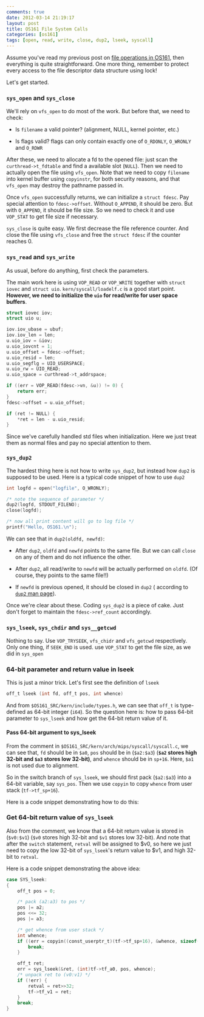 ```yaml
---
comments: true
date: 2012-03-14 21:19:17
layout: post
title: OS161 File System Calls
categories: [os161]
tags: [open, read, write, close, dup2, lseek, syscall]
---
```


Assume you've read my previous post on [file operations in OS161][overview],
then everything is quite straightforward. One more thing, remember to protect
every access to the file descriptor data structure using lock!

Let's get started.

[overview]: /2012/03/14/os161-file-operation-overview/

<!-- more -->


### `sys_open` and `sys_close`

We'll rely on `vfs_open` to do most of the work. But before that, we need to
check:

- Is `filename` a valid pointer? (alignment, NULL, kernel pointer, etc.)

- Is flags valid? flags can only contain exactly one of `O_RDONLY`, `O_WRONLY`
  and `O_RDWR`

After these, we need to allocate a fd to the opened file: just scan the
`curthread->t_fdtable` and find a available slot (`NULL`). Then we need to
actually open the file using `vfs_open`. Note that we need to copy `filename`
into kernel buffer using `copyinstr`, for both security reasons, and that
`vfs_open` may destroy the pathname passed in.

Once `vfs_open` successfully returns, we can initialize a `struct fdesc`. Pay
special attention to `fdesc->offset`. Without `O_APPEND`, it should be zero.
But with `O_APPEND`, it should be file size. So we need to check it and use
`VOP_STAT` to get file size if necessary.

`sys_close` is quite easy. We first decrease the file reference counter. And
close the file using `vfs_close` and free the `struct fdesc` if the counter
reaches 0.


### `sys_read` and `sys_write`

As usual, before do anything, first check the parameters.

The main work here is using `VOP_READ` or `VOP_WRITE` together with `struct
iovec` and `struct uio`. `kern/syscall/loadelf.c` is a good start point.
**However, we need to initialize the `uio` for read/write for user space
buffers**.

``` c
struct iovec iov;
struct uio u;

iov.iov_ubase = ubuf;
iov.iov_len = len;
u.uio_iov = &iov;
u.uio_iovcnt = 1;
u.uio_offset = fdesc->offset;
u.uio_resid = len;
u.uio_segflg = UIO_USERSPACE;
u.uio_rw = UIO_READ;
u.uio_space = curthread->t_addrspace;

if ((err = VOP_READ(fdesc->vn, &u)) != 0) {
    return err;
}
fdesc->offset = u.uio_offset;

if (ret != NULL) {
    *ret = len - u.uio_resid;
}
```

Since we've carefully handled std files when initialization. Here we just treat
them as normal files and pay no special attention to them.


### `sys_dup2`

The hardest thing here is not how to write `sys_dup2`, but instead how `dup2`
is supposed to be used. Here is a typical code snippet of how to use `dup2`

``` c
int logfd = open("logfile", O_WRONLY);

/* note the sequence of parameter */ 
dup2(logfd, STDOUT_FILENO); 
close(logfd);

/* now all print content will go to log file */ 
printf("Hello, OS161.\n");
```

We can see that in `dup2(oldfd, newfd)`:

- After `dup2`, `oldfd` and `newfd` points to the same file. But we can call 
`close` on any of them and do not influence the other.

- After `dup2`, all read/write to `newfd` will be actually performed on
`oldfd`. (Of course, they points to the same file!!)

- If `newfd` is previous opened, it should be closed in `dup2` ( according
to [`dup2` man page][dup2_man]).

Once we're clear about these. Coding `sys_dup2` is a piece of cake. Just don't
forget to maintain the `fdesc->ref_count` accordingly.

[dup2_man]: http://linux.die.net/man/2/dup2


### `sys_lseek`, `sys_chdir` and `sys__getcwd`

Nothing to say. Use `VOP_TRYSEEK`, `vfs_chidr` and `vfs_getcwd` respectively.
Only one thing, if `SEEK_END` is used. use `VOP_STAT` to get the file size, as
we did in `sys_open`

### 64-bit parameter and return value in lseek

This is just a minor trick. Let's first see the definition of `lseek`

``` c
off_t lseek (int fd, off_t pos, int whence)
```

And from `$OS161_SRC/kern/include/types.h`, we can see that `off_t` is type-defined as
64-bit integer (`i64`). So the question here is: how to pass 64-bit parameter
to `sys_lseek` and how get the 64-bit return value of it.

#### Pass 64-bit argument to sys_lseek

From the comment in `$OS161_SRC/kern/arch/mips/syscall/syscall.c`, we can see that, `fd`
should be in `$a0`, `pos` should be in (`$a2:$a3`) (**`$a2` stores high 32-bit and
`$a3` stores low 32-bit)**, and `whence` should be in `sp+16`. Here, `$a1` is not
used due to alignment.

So in the switch branch of `sys_lseek`, we should first pack (`$a2:$a3`) into a 64-bit
variable, say `sys_pos`. Then we use `copyin` to copy `whence` from user stack (`tf->tf_sp+16`).

Here is a code snippet demonstrating how to do this:


### Get 64-bit return value of `sys_lseek`

Also from the comment, we know that a 64-bit return value is stored in
(`$v0:$v1`) (`$v0` stores high 32-bit and `$v1` stores low 32-bit). And note that
after the `switch` statement, `retval` will be assigned to $v0, so here we just
need to copy the low 32-bit of `sys_lseek`'s return value to $v1, and high
32-bit to `retval`.


Here is a code snippet demonstrating the above idea:
``` c
case SYS_lseek: 
{
    off_t pos = 0;

    /* pack (a2:a3) to pos */
    pos |= a2;
    pos <<= 32;
    pos |= a3;

    /* get whence from user stack */
    int whence;
    if ((err = copyin((const_userptr_t)(tf->tf_sp+16), &whence, sizeof(whence))) != 0) {
        break;
    }

    off_t ret;
    err = sys_lseek(&ret, (int)tf->tf_a0, pos, whence);
    /* unpack ret to (v0:v1) */
    if (!err) {
        retval = ret>>32;
        tf->tf_v1 = ret;
    }
    break;
}
```

